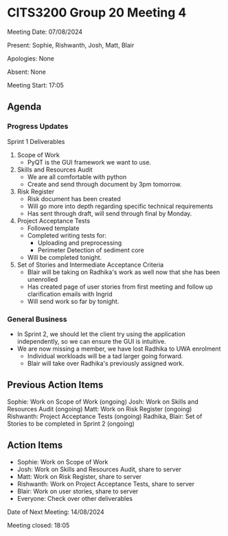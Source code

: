 # CITS3200 Group 20 Meeting 4

Meeting Date: 07/08/2024

Present: Sophie, Rishwanth, Josh, Matt, Blair

Apologies: None

Absent: None

Meeting Start: 17:05

## Agenda

### Progress Updates
Sprint 1 Deliverables
1. Scope of Work
    -  PyQT is the GUI framework we want to use.
2. Skills and Resources Audit
    - We are all comfortable with python
    - Create and send through document by 3pm tomorrow.
3. Risk Register
    - Risk document has been created
    - Will go more into depth regarding specific technical requirements
    - Has sent through draft, will send through final by Monday.
5. Project Acceptance Tests
    - Followed template
    - Completed writing tests for:
        - Uploading and preprocessing
        - Perimeter Detection of sediment core
    - Will be completed tonight.
6. Set of Stories and Intermediate Acceptance Criteria
    - Blair will be taking on Radhika's work as well now that she has been unenrolled
    - Has created page of user stories from first meeting and follow up clarification emails with Ingrid
    - Will send work so far by tonight.

### General Business
- In Sprint 2, we should let the client try using the application independently, so we can ensure the GUI is intuitive.
- We are now missing a member, we have lost Radhika to UWA enrolment
    - Individual workloads will be a tad larger going forward.
    - Blair will take over Radhika's previously assigned work.

## Previous Action Items
Sophie: Work on Scope of Work (ongoing)
Josh: Work on Skills and Resources Audit (ongoing)
Matt: Work on Risk Register (ongoing)
Rishwanth: Project Acceptance Tests (ongoing)
Radhika, Blair: Set of Stories to be completed in Sprint 2 (ongoing)

## Action Items
- Sophie: Work on Scope of Work
- Josh: Work on Skills and Resources Audit, share to server
- Matt: Work on Risk Register, share to server
- Rishwanth: Work on Project Acceptance Tests, share to server
- Blair: Work on user stories, share to server
- Everyone: Check over other deliverables

Date of Next Meeting: 14/08/2024

Meeting closed: 18:05